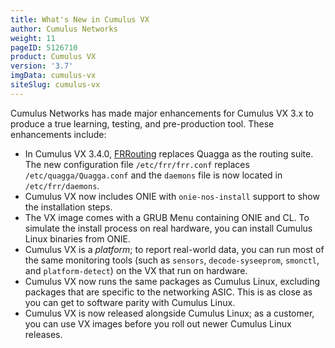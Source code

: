 ```yaml
---
title: What's New in Cumulus VX
author: Cumulus Networks
weight: 11
pageID: 5126710
product: Cumulus VX
version: '3.7'
imgData: cumulus-vx
siteSlug: cumulus-vx
---
```

Cumulus Networks has made major enhancements for Cumulus VX 3.x to
produce a true learning, testing, and pre-production tool. These
enhancements include:

  - In Cumulus VX 3.4.0, [FRRouting](https://frrouting.org) replaces
    Quagga as the routing suite. The new configuration file
    `/etc/frr/frr.conf` replaces `/etc/quagga/Quagga.conf` and the
    `daemons` file is now located in `/etc/frr/daemons`.
  - Cumulus VX now includes ONIE with `onie-nos-install` support to show
    the installation steps.
  - The VX image comes with a GRUB Menu
    containing ONIE and CL. To simulate the install process on real
    hardware, you can install Cumulus Linux binaries from ONIE. 
  - Cumulus VX is a *platform*; to report real-world data, you can run most 
    of the same monitoring tools (such as `sensors`, `decode-syseeprom`, 
    `smonctl`, and  `platform-detect`)  on the VX that run on hardware. 
  - Cumulus VX now runs the same packages
    as Cumulus Linux, excluding packages that are specific to the
    networking ASIC. This is as close as you can get to software parity
    with Cumulus Linux. 
  - Cumulus VX is now released alongside Cumulus Linux; as a customer,
    you can use VX images before you roll out newer Cumulus Linux
    releases.
